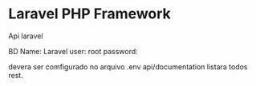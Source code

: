 # Laravel PHP Framework


Api laravel 

BD Name: Laravel
user: root
password:

devera ser comfigurado no arquivo .env
api/documentation listara todos rest.
